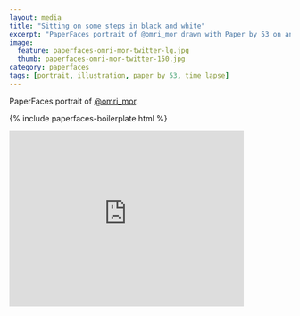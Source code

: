 ```yaml
---
layout: media
title: "Sitting on some steps in black and white"
excerpt: "PaperFaces portrait of @omri_mor drawn with Paper by 53 on an iPad."
image: 
  feature: paperfaces-omri-mor-twitter-lg.jpg
  thumb: paperfaces-omri-mor-twitter-150.jpg
category: paperfaces
tags: [portrait, illustration, paper by 53, time lapse]
---
```


PaperFaces portrait of [@omri_mor](http://twitter.com/omri_mor).

{% include paperfaces-boilerplate.html %}

<iframe width="420" height="315" src="http://www.youtube.com/embed/c2sYfotHIl0" frameborder="0"> </iframe>
